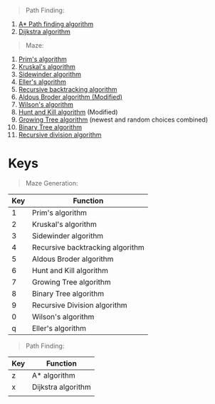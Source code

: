 >Path Finding:
1) [A* Path finding algorithm](astar.py)
1) [Dijkstra algorithm](dijkstra.py)

>Maze:
1) [Prim's algorithm](prims.py)
1) [Kruskal's algorithm](kruskal.py)
1) [Sidewinder algorithm](sidewinder.py)
1) [Eller's algorithm](ellers.py)
1) [Recursive backtracking algorithm](recursive_backtracking.py)
1) [Aldous Broder algorithm (Modified)](aldous_broder.py)
1) [Wilson's algorithm](wilson.py)
1) [Hunt and Kill algorithm](hunt_and_kill.py) (Modified)
1) [Growing Tree algorithm](growing_tree.py) (newest and random choices combined)
1) [Binary Tree algorithm](binary_tree.py)
1) [Recursive division algorithm](recursive_division.py)

# Keys

> Maze Generation:

|   Key	|   Function	|
|---	|---	|
| 1  	|   Prim's algorithm	|
|  2 	|   Kruskal's algorithm	|
|  3	|   Sidewinder algorithm	|
|  4 	|   Recursive backtracking algorithm	|
|  5 	|   Aldous Broder algorithm	|
|  6 	|   Hunt and Kill algorithm	|
|   7	|   Growing Tree algorithm	|
|   8	|   Binary Tree algorithm	|
|   9	|   Recursive Division algorithm	|
|  0	|  	 Wilson's algorithm|
|  q 	|  	 Eller's algorithm|

> Path Finding:

|   Key	|   Function	|
|---	|---	|
| z  	|   A* algorithm	|
| x  	|   Dijkstra algorithm	|
|   	|  	|
